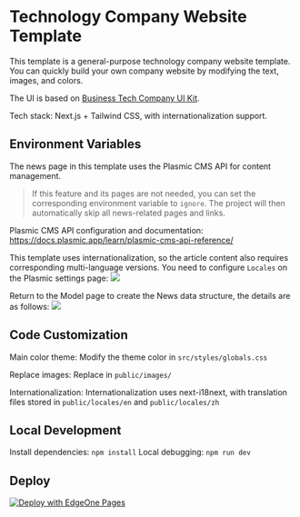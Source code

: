 # Technology Company Website Template
This template is a general-purpose technology company website template. You can quickly build your own company website by modifying the text, images, and colors.

The UI is based on [Business Tech Company UI Kit](https://www.figma.com/community/file/1286806143648573757/business-tech-company-ui-kit).

Tech stack: Next.js + Tailwind CSS, with internationalization support.

## Environment Variables
The news page in this template uses the Plasmic CMS API for content management.
> If this feature and its pages are not needed, you can set the corresponding environment variable to `ignore`. The project will then automatically skip all news-related pages and links.

Plasmic CMS API configuration and documentation: https://docs.plasmic.app/learn/plasmic-cms-api-reference/

This template uses internationalization, so the article content also requires corresponding multi-language versions. You need to configure `Locales` on the Plasmic settings page:
![](https://cdnstatic.tencentcs.com/edgeone/pages/docs/tech-company-website-template-doc1.png)

Return to the Model page to create the News data structure, the details are as follows:
![](https://cdnstatic.tencentcs.com/edgeone/pages/docs/tech-company-website-template-doc2.png)


## Code Customization
Main color theme: Modify the theme color in `src/styles/globals.css`

Replace images: Replace in `public/images/`

Internationalization: Internationalization uses next-i18next, with translation files stored in `public/locales/en` and `public/locales/zh`

## Local Development
Install dependencies: `npm install`
Local debugging: `npm run dev`

## Deploy
[![Deploy with EdgeOne Pages](https://cdnstatic.tencentcs.com/edgeone/pages/deploy.svg)](https://edgeone.ai/pages/new?template=tech-company-website-template)
